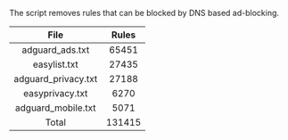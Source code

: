 The script removes rules that can be blocked by DNS based ad-blocking.


| File | Rules |
|:----:|:-----:|
| adguard_ads.txt | 65451 |
| easylist.txt | 27435 |
| adguard_privacy.txt | 27188 |
| easyprivacy.txt | 6270 |
| adguard_mobile.txt | 5071 |
| Total | 131415 |